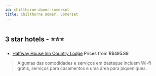 ```yaml
---
id: chilthorne-domer-somerset
title: Chilthorne Domer, Somerset
---
```


<center><img src="https://i.travelapi.com/hotels/4000000/3090000/3081200/3081186/3621f40f_z.jpg" alt="" /></center>


##  3 star hotels - ⭐️⭐️⭐️

-    [Halfway House Inn Country Lodge](https://www.hurb.com/br/aud/https://www.hurb.com/br/hotels/chilthorne-domer/halfway-house-inn-country-lodge-HT-2BJX?cmp=18055) Prices from R$495.89
   > Algumas das comodidades e serviços em destaque incluem Wi-fi grátis, serviços para casamentos e uma área para piqueniques.
